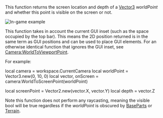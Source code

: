 This function returns the screen location and depth of a [Vector3](https://developer.roblox.com/en-us/api-reference/datatype/Vector3) _worldPoint_ and whether this point is visible on the screen or not.

![In-game example](https://developer.roblox.com/assets/blt0ab12be795dfa164/WorldToScreenPointImage.jpg)

This function takes in account the current GUI inset (such as the space occupied by the top bar). This means the 2D position returned is in the same term as GUI positions and can be used to place GUI elements. For an otherwise identical function that ignores the GUI inset, see [Camera:WorldToViewportPoint](https://developer.roblox.com/en-us/api-reference/function/Camera/WorldToViewportPoint).

For example:

local camera = workspace.CurrentCamera
local worldPoint = Vector3.new(0, 10, 0)
local vector, onScreen = camera:WorldToScreenPoint(worldPoint)

local screenPoint = Vector2.new(vector.X, vector.Y)
local depth = vector.Z

Note this function does not perform any raycasting, meaning the visible bool will be true regardless if the _worldPoint_ is obscured by [BaseParts](https://developer.roblox.com/en-us/api-reference/class/BasePart) or [Terrain](https://developer.roblox.com/en-us/api-reference/class/Terrain).